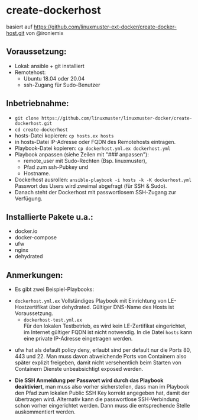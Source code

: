 # create-dockerhost
basiert auf https://github.com/linuxmuster-ext-docker/create-docker-host.git von @ironiemix

## Voraussetzung:

* Lokal: ansible + git installiert
* Remotehost:
  - Ubuntu 18.04 oder 20.04
  - ssh-Zugang für Sudo-Benutzer

## Inbetriebnahme:

* ``git clone https://github.com/linuxmuster/linuxmuster-docker/create-dockerhost.git``
* ``cd create-dockerhost``
* hosts-Datei kopieren: ``cp hosts.ex hosts``
* in hosts-Datei IP-Adresse oder FQDN des Remotehosts eintragen.
* Playbook-Datei kopieren: ``cp dockerhost.yml.ex dockerhost.yml``
* Playbook anpassen (siehe Zeilen mit "### anpassen"):
  - remote_user mit Sudo-Rechten (Bsp. linuxmuster),
  - Pfad zum ssh-Pubkey und
  - Hostname.
* Dockerhost ausrollen: ``ansible-playbook -i hosts -k -K dockerhost.yml``
  Passwort des Users wird zweimal abgefragt (für SSH & Sudo).
* Danach steht der Dockerhost mit passwortlosem SSH-Zugang zur Verfügung.


## Installierte Pakete u.a.:

* docker.io
* docker-compose
* ufw
* nginx
* dehydrated

## Anmerkungen:

* Es gibt zwei Beispiel-Playbooks:
- `dockerhost.yml.ex`
  Vollständiges Playbook mit Einrichtung von LE-Hostzertifikat über dehydrated. Gültiger DNS-Name des Hosts ist Voraussetzung.
  - `dockerhost-test.yml.ex`  
    Für den lokalen Testbetrieb, es wird kein LE-Zertifikat eingerichtet, im Internet gültiger FQDN ist nicht notwendig. In die Datei `hosts` kann eine private IP-Adresse eingetragen werden.

* ufw hat als default policy deny, erlaubt sind per default nur die Ports 80, 443 und 22. Man muss davon abweichende Ports von Containern also später explizit freigeben, damit nicht versehentlich beim Starten von Containern Dienste unbeabsichtigt exposed werden.

* **Die SSH Anmeldung per Passwort wird durch das Playbook deaktiviert**, man muss also vorher sicherstellen, dass man im Playbook den Pfad zum lokalen Public SSH Key korrekt angegeben hat, damit der übertragen wird. Alternativ kann die passwortlose SSH-Verbindung schon vorher eingerichtet werden. Dann muss die entsprechende Stelle auskommentiert werden.
